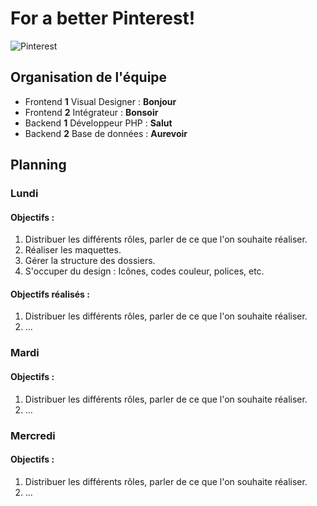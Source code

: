 # For a better Pinterest!
![Pinterest](https://i.imgur.com/0JtBdgj.png "Pinterest")
## Organisation de l'équipe
- Frontend **1** Visual Designer : **Bonjour**
- Frontend **2** Intégrateur : **Bonsoir**
- Backend **1** Développeur PHP : **Salut**
- Backend **2** Base de données : **Aurevoir**
## Planning 
### Lundi 
#### Objectifs :
1. Distribuer les différents rôles, parler de ce que l'on souhaite réaliser.
2. Réaliser les maquettes.
3. Gérer la structure des dossiers.
4. S'occuper du design : Icônes, codes couleur, polices, etc.
#### Objectifs réalisés :
1. Distribuer les différents rôles, parler de ce que l'on souhaite réaliser.
2. ...
### Mardi
#### Objectifs :
1. Distribuer les différents rôles, parler de ce que l'on souhaite réaliser.
2. ...
### Mercredi
#### Objectifs :
1. Distribuer les différents rôles, parler de ce que l'on souhaite réaliser.
2. ...
